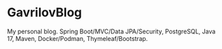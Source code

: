 # GavrilovBlog
My personal blog. Spring Boot/MVC/Data JPA/Security, PostgreSQL, Java 17, Maven, Docker/Podman, Thymeleaf/Bootstrap.

